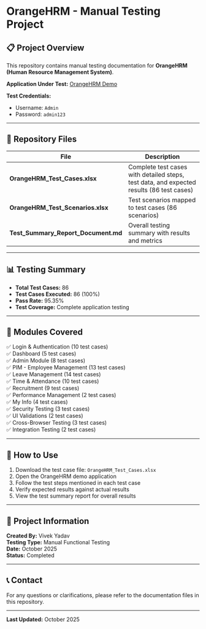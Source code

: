 # OrangeHRM - Manual Testing Project

## 📋 Project Overview

This repository contains manual testing documentation for **OrangeHRM (Human Resource Management System)**.

**Application Under Test:** [OrangeHRM Demo](https://opensource-demo.orangehrmlive.com/)

**Test Credentials:**
- Username: `Admin`
- Password: `admin123`

---

## 📁 Repository Files

| File | Description |
|------|-------------|
| **OrangeHRM_Test_Cases.xlsx** | Complete test cases with detailed steps, test data, and expected results (86 test cases) |
| **OrangeHRM_Test_Scenarios.xlsx** | Test scenarios mapped to test cases (86 scenarios) |
| **Test_Summary_Report_Document.md** | Overall testing summary with results and metrics |

---

## 📊 Testing Summary

- **Total Test Cases:** 86
- **Test Cases Executed:** 86 (100%)
- **Pass Rate:** 95.35%
- **Test Coverage:** Complete application testing

---

## 🎯 Modules Covered

✅ Login & Authentication (10 test cases)  
✅ Dashboard (5 test cases)  
✅ Admin Module (8 test cases)  
✅ PIM - Employee Management (13 test cases)  
✅ Leave Management (14 test cases)  
✅ Time & Attendance (10 test cases)  
✅ Recruitment (9 test cases)  
✅ Performance Management (2 test cases)  
✅ My Info (4 test cases)  
✅ Security Testing (3 test cases)  
✅ UI Validations (2 test cases)  
✅ Cross-Browser Testing (3 test cases)  
✅ Integration Testing (2 test cases)

---

## 🚀 How to Use

1. Download the test case file: `OrangeHRM_Test_Cases.xlsx`
2. Open the OrangeHRM demo application
3. Follow the test steps mentioned in each test case
4. Verify expected results against actual results
5. View the test summary report for overall results

---

## 👤 Project Information

**Created By:** Vivek Yadav  
**Testing Type:** Manual Functional Testing  
**Date:** October 2025  
**Status:** Completed

---

## 📞 Contact

For any questions or clarifications, please refer to the documentation files in this repository.

---

**Last Updated:** October 2025